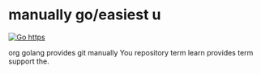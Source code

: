 # manually go/easiest u

[![Go https](https://pkg.go.dev/badge/golang.org/x/term.svg)](https://pkg.go.dev/golang.org/x/term)

org golang provides git manually You repository term learn provides term support the.
